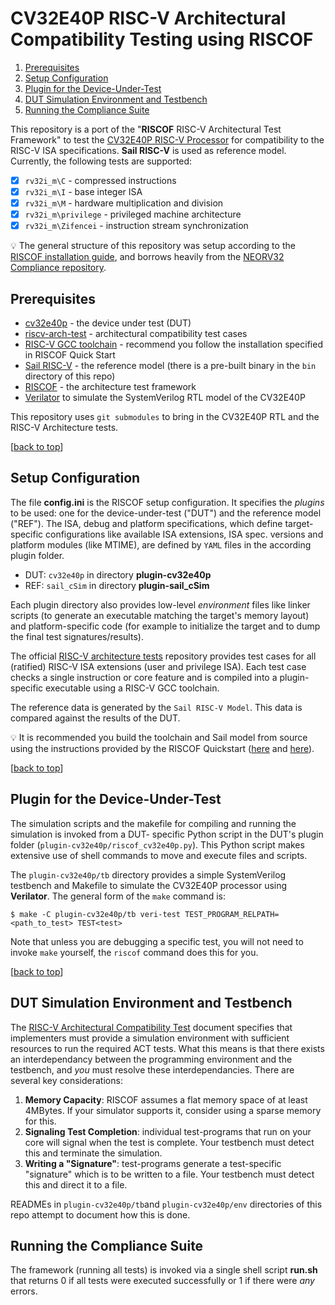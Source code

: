 # CV32E40P RISC-V Architectural Compatibility Testing using RISCOF

<!--
[![neorv32-riscof](https://img.shields.io/github/actions/workflow/status/stnolting/neorv32-riscof/main.yml?branch=main&longCache=true&style=flat-square&label=neorv32-riscof&logo=Github%20Actions&logoColor=fff)](https://github.com/stnolting/neorv32-riscof/actions/workflows/main.yml)
[![License](https://img.shields.io/github/license/stnolting/neorv32-riscof?longCache=true&style=flat-square&label=License)](https://github.com/stnolting/neorv32-riscof/blob/main/LICENSE)
[![Gitter](https://img.shields.io/badge/Chat-on%20gitter-4db797.svg?longCache=true&style=flat-square&logo=gitter&logoColor=e8ecef)](https://gitter.im/neorv32/community)
-->

1. [Prerequisites](#Prerequisites)
2. [Setup Configuration](#Setup-Configuration)
3. [Plugin for the Device-Under-Test](#Plugin-for-the-Device-Under-Test)
4. [DUT Simulation Environment and Testbench](#DUT-Simulation-Environment-and-Testbench)
5. [Running the Compliance Suite](#Running-the-Compliance-Suite)

This repository is a port of the "**RISCOF** RISC-V Architectural Test Framework" to test the
[CV32E40P RISC-V Processor](https://github.com/openhwgroup/cv32e40p) for compatibility to the RISC-V ISA specifications.
**Sail RISC-V** is used as reference model.
Currently, the following tests are supported:

- [x] `rv32i_m\C` - compressed instructions
- [x] `rv32i_m\I` - base integer ISA
- [x] `rv32i_m\M` - hardware multiplication and division
- [x] `rv32i_m\privilege` - privileged machine architecture
- [x] `rv32i_m\Zifencei` - instruction stream synchronization

:bulb: The general structure of this repository was setup according to the
[RISCOF installation guide](https://riscof.readthedocs.io/en/stable/installation.html),
and borrows heavily from the
[NEORV32 Compliance repository](https://github.com/stnolting/neorv32-riscof).

## Prerequisites

* [cv32e40p](https://github.com/openhwgroup/cv32e40p) - the device under test (DUT)
* [riscv-arch-test](https://github.com/riscv-non-isa/riscv-arch-test) - architectural compatibility test cases
* [RISC-V GCC toolchain](https://github.com/riscv/riscv-gnu-toolchain) - recommend you follow the installation specified in RISCOF Quick Start
* [Sail RISC-V](https://github.com/riscv/sail-riscv) - the reference model (there is a pre-built binary in the `bin` directory of this repo)
* [RISCOF](https://github.com/riscv-software-src/riscof) - the architecture test framework
* [Verilator](https://github.com/verilator/verilator) to simulate the SystemVerilog RTL model of the CV32E40P

This repository uses `git submodules` to bring in the CV32E40P RTL and the RISC-V Architecture tests.

[[back to top](#CV32E40P-RISCV-Compliance-using-RISCOF)]


## Setup Configuration

The file **config.ini** is the RISCOF setup configuration.
It specifies the _plugins_ to be used: one for the device-under-test ("DUT") and the reference model ("REF").
The ISA, debug and platform specifications, which define target-specific configurations like available ISA
extensions, ISA spec. versions and platform modules (like MTIME), are defined by `YAML` files in the according plugin folder.

* DUT: `cv32e40p` in directory **plugin-cv32e40p**
* REF: `sail_cSim` in directory **plugin-sail_cSim**

Each plugin directory also provides low-level _environment_ files like linker scripts (to generate an executable
matching the target's memory layout) and platform-specific code (for example to initialize the target and
to dump the final test signatures/results).

The official [RISC-V architecture tests](https://github.com/riscv-non-isa/riscv-arch-test) repository
provides test cases for all (ratified) RISC-V ISA extensions (user and privilege ISA).
Each test case checks a single instruction or core feature and is compiled into a plugin-specific executable using a RISC-V GCC toolchain.

The reference data is generated by the `Sail RISC-V Model`.
This data is compared against the results of the DUT.
<!-- TODO:
The final test report is made available as CSS-flavored HTML file via the [GitHib actions artifact](https://github.com/OpenHWGroup/cv32e40p-riscof/actions).
-->

:bulb: It is recommended you build the toolchain and Sail model from source using the instructions provided by the RISCOF Quickstart
([here](https://riscof.readthedocs.io/en/stable/installation.html#install-riscv-gnu-toolchain) and
[here](https://riscof.readthedocs.io/en/stable/installation.html#install-plugin-models)).

[[back to top](#CV32E40P-RISCV-Compliance-using-RISCOF)]

## Plugin for the Device-Under-Test

The simulation scripts and the makefile for compiling and running the simulation is invoked from a DUT- specific Python script in the DUT's plugin folder
(`plugin-cv32e40p/riscof_cv32e40p.py`).
This Python script makes extensive use of shell commands to move and execute files and scripts.

The `plugin-cv32e40p/tb` directory provides a simple SystemVerilog testbench
and Makefile to simulate the CV32E40P processor using **Verilator**.
The general form of the `make` command is:
```
$ make -C plugin-cv32e40p/tb veri-test TEST_PROGRAM_RELPATH=<path_to_test> TEST<test>
```
Note that unless you are debugging a specific test, you will not need to invoke `make` yourself,
the `riscof` command does this for you.

[[back to top](#CV32E40P-RISCV-Compliance-using-RISCOF)]

## DUT Simulation Environment and Testbench

The [RISC-V Architectural Compatibility Test](https://docs.google.com/document/d/1HOH_3kIppF7JdCPgkXhCcaFPm5_Tv3c7c3pGwrNFz4o/0) document specifies that
implementers must provide a simulation environment with sufficient resources to run the required ACT tests.
What this means is that there exists an interdependancy between the programming environment and the testbench, and _you_ must resolve these interdependancies.
There are several key considerations:
1. **Memory Capacity**: RISCOF assumes a flat memory space of at least 4MBytes.  If your simulator supports it, consider using a sparse memory for this.
2. **Signaling Test Completion**: individual test-programs that run on your core will signal when the test is complete.  Your testbench must detect this and terminate the simulation.
3. **Writing a "Signature"**: test-programs generate a test-specific "signature" which is to be written to a file.  Your testbench must detect this and direct it to a file.

READMEs in `plugin-cv32e40p/tb`and `plugin-cv32e40p/env` directories of this repo attempt to document how this is done.

## Running the Compliance Suite

The framework (running all tests) is invoked via a single shell script **run.sh** that returns 0 if all tests were executed successfully or 1 if there were _any_ errors.

